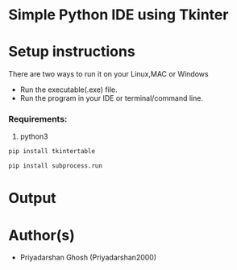 # Simple Python IDE using Tkinter



# Setup instructions
There are two ways to run it on your Linux,MAC or Windows

- Run the executable(.exe) file.
- Run the program in your IDE or terminal/command line.

### Requirements:
1. python3

```bash
pip install tkintertable
```
```bash
pip install subprocess.run
```
# Output

# Author(s)

- Priyadarshan Ghosh (Priyadarshan2000)
